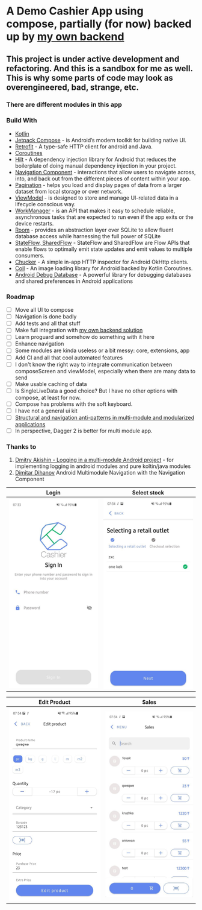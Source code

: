 # A Demo Cashier App using compose, partially (for now) backed up by [my own backend](https://github.com/Grigoriym/cashier-api)

## This project is under active development and refactoring. And this is a sandbox for me as well. This is why some parts of code may look as overengineered, bad, strange, etc.

### There are different modules in this app

### Build With
- [Kotlin](https://kotlinlang.org/)
- [Jetpack Compose](https://developer.android.com/jetpack/compose) - is Android’s modern toolkit for building native UI.
- [Retrofit](https://square.github.io/retrofit/) - A type-safe HTTP client for android and Java.
- [Coroutines](https://kotlinlang.org/docs/coroutines-overview.html)
- [Hilt](https://dagger.dev/hilt/) - A dependency injection library for Android that reduces the boilerplate of doing manual dependency injection in your project.
- [Navigation Component](https://developer.android.com/guide/navigation) - interactions that allow users to navigate across, into, and back out from the different pieces of content within your app.
- [Pagination](https://developer.android.com/topic/libraries/architecture/paging/v3-overview) - helps you load and display pages of data from a larger dataset from local storage or over network.
- [ViewModel](https://developer.android.com/topic/libraries/architecture/viewmodel?gclid=Cj0KCQjwqKuKBhCxARIsACf4XuF8OuNAkgHbABABjvBrDdeFkUtP3222N8A6eGgxazM5HVEy2zKdxU0aAjwVEALw_wcB&gclsrc=aw.ds) -  is designed to store and manage UI-related data in a lifecycle conscious way.
- [WorkManager](https://developer.android.com/topic/libraries/architecture/workmanager) - is an API that makes it easy to schedule reliable, asynchronous tasks that are expected to run even if the app exits or the device restarts.
- [Room](https://developer.android.com/training/data-storage/room) - provides an abstraction layer over SQLite to allow fluent database access while harnessing the full power of SQLite
- [StateFlow, SharedFlow](https://developer.android.com/kotlin/flow/stateflow-and-sharedflow) - StateFlow and SharedFlow are Flow APIs that enable flows to optimally emit state updates and emit values to multiple consumers.
- [Chucker](https://github.com/ChuckerTeam/chucker) - A simple in-app HTTP inspector for Android OkHttp clients.
- [Coil](https://github.com/coil-kt/coil) - An image loading library for Android backed by Kotlin Coroutines.
- [Android Debug Database](https://github.com/amitshekhariitbhu/Android-Debug-Database) - A powerful library for debugging databases and shared preferences in Android applications

### Roadmap
- [ ] Move all UI to compose
- [ ] Navigation is done badly
- [ ] Add tests and all that stuff
- [ ] Make full integration with [my own backend solution](https://github.com/Grigoriym/cashier-api)
- [ ] Learn proguard and somehow do something with it here
- [ ] Enhance navigation
- [ ] Some modules are kinda useless or a bit messy: core, extensions, app
- [ ] Add CI and all that cool automated features
- [ ] I don't know the right way to integrate communication between composeScreen and viewModel, especially when there are many data to send
- [ ] Make usable caching of data
- [ ] Is SingleLiveData a good choice? But I have no other options with compose, at least for now.
- [ ] Compose has problems with the soft keyboard.
- [ ] I have not a general ui kit
- [ ] [Structural and navigation anti-patterns in multi-module and modularized applications](https://proandroiddev.com/structural-and-navigation-anti-patterns-in-modularized-android-applications-a7d667e35cd6)
- [ ] In perspective, Dagger 2 is better for multi module app.

### Thanks to
1. [Dmitry Akishin - Logging in a multi-module Android project](https://proandroiddev.com/logging-in-a-multi-module-android-project-7294382e59fa) - for implementing logging in android modules and pure koltin/java modules
2. [Dimitar Dihanov](https://itnext.io/android-multimodule-navigation-with-the-navigation-component-99f265de24) Android Multimodule Navigation with the Navigation Component

Login | Select stock
--- | --- |  
![](https://github.com/Grigoriym/Cashier/blob/master/art/auth.jpg) | ![](https://github.com/Grigoriym/Cashier/blob/master/art/select_stock.jpg)

Edit Product | Sales
--- | --- |  
![](https://github.com/Grigoriym/Cashier/blob/master/art/edit_product.jpg) | ![](https://github.com/Grigoriym/Cashier/blob/master/art/sales.jpg)